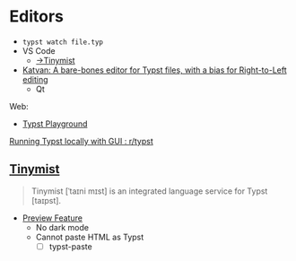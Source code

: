 # Editors
- `typst watch file.typ`
- VS Code
  - [→Tinymist](#tinymist)
- [Katvan: A bare-bones editor for Typst files, with a bias for Right-to-Left editing](https://github.com/IgKh/katvan)
  - Qt

Web:
- [Typst Playground](https://typst.app/play/)

[Running Typst locally with GUI : r/typst](https://www.reddit.com/r/typst/comments/1g4lshm/running_typst_locally_with_gui/)

## [Tinymist](https://github.com/Myriad-Dreamin/tinymist)
> Tinymist [ˈtaɪni mɪst] is an integrated language service for Typst [taɪpst].

- [Preview Feature](https://myriad-dreamin.github.io/tinymist/feature/preview.html)
  - No dark mode
  - Cannot paste HTML as Typst
    - [ ] typst-paste
